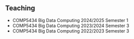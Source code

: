 ## Teaching



<!-- <h4 style="margin:0 10px 0;">Teaching</h4> -->

<ul style="margin:0 0 20px;">
    <!-- <li><a href="https://www.example.com/comp5434">COMP5434 Big Data Computing 2022/2023</a></li> -->
    <li>COMP5434 Big Data Computing 2024/2025 Semester 1</li>
    <li>COMP5434 Big Data Computing 2023/2024 Semester 3</li>
    <li>COMP5434 Big Data Computing 2022/2023 Semester 3</li>
</ul>


<!-- <h4 style="margin:0 10px 0;">Conference Reviewers</h4>

<ul style="margin:0 0 5px;">
  <li><a href="http://cvpr2023.thecvf.com/"><autocolor>IEEE/CVF Conference on Computer Vision and Pattern Recognition (CVPR) 2021-2023</autocolor></a></li>
  <li><a href="http://iccv2021.thecvf.com/"><autocolor>IEEE/CVF International Conference on Computer Vision (ICCV) 2021</autocolor></a></li>
  <li><a href="https://eccv2022.ecva.net/"><autocolor>European Conference on Computer Vision (ECCV) 2022</autocolor></a></li>
</ul> -->

<!-- <h4 style="margin:0 10px 0;">Journal Reviewers</h4>

<ul style="margin:0 0 20px;">
  <li><a href="https://www.computer.org/csdl/journal/tp"><autocolor>IEEE Transactions on Pattern Analysis and Machine Intelligence (TPAMI)</autocolor></a></li>
  <li><a href="https://www.springer.com/journal/11263"><autocolor>International Journal of Computer Vision (IJCV)</autocolor></a></li>
</ul> -->